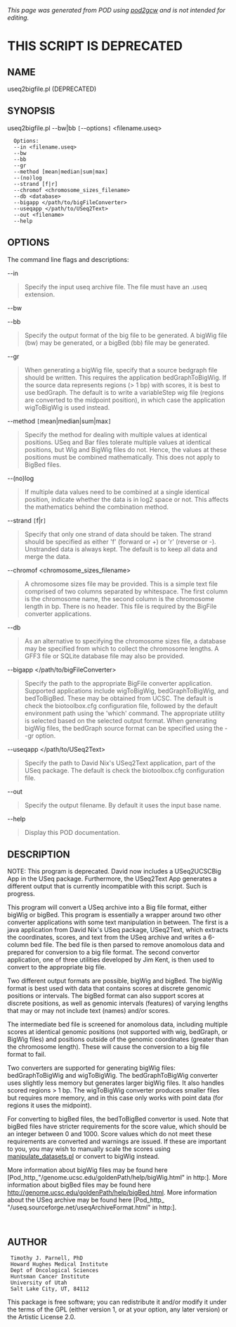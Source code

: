 _This page was generated from POD using [pod2gcw](http://code.google.com/p/pod2gcw) and is not intended for editing._

# THIS SCRIPT IS DEPRECATED #

## NAME ##
useq2bigfile.pl (DEPRECATED)

## SYNOPSIS ##
useq2bigfile.pl --bw|bb `[`--options`]` <filename.useq>

```
  Options:
  --in <filename.useq>
  --bw
  --bb
  --gr
  --method [mean|median|sum|max]
  --(no)log
  --strand [f|r]
  --chromof <chromosome_sizes_filename>
  --db <database>
  --bigapp </path/to/bigFileConverter>
  --useqapp </path/to/USeq2Text>
  --out <filename>
  --help
```
## OPTIONS ##
The command line flags and descriptions:

--in <filename>


> Specify the input useq archive file. The file must have an .useq extension.

> 
--bw


--bb


> Specify the output format of the big file to be generated. A bigWig file (bw)  may be generated, or a bigBed (bb) file may be generated.

> 
--gr


> When generating a bigWig file, specify that a source bedgraph file should be  written. This requires the application bedGraphToBigWig. If the source data  represents regions (> 1 bp) with scores, it is best to use bedGraph. The  default is to write a variableStep wig file (regions are converted to the  midpoint position), in which case the application wigToBigWig is used instead.

> 
--method `[`mean|median|sum|max`]`


> Specify the method for dealing with multiple values at identical positions.  USeq and Bar files tolerate multiple values at identical positions, but Wig  and BigWig files do not. Hence, the values at these positions must be combined  mathematically. This does not apply to BigBed files.

> 
--(no)log


> If multiple data values need to be combined at a single identical  position, indicate whether the data is in log2 space or not. This  affects the mathematics behind the combination method.

> 
--strand `[`f|r`]`


> Specify that only one strand of data should be taken. The strand should be  specified as either 'f' (forward or +) or 'r' (reverse or -). Unstranded  data is always kept. The default is to keep all data and merge the data.

> 
--chromof <chromosome\_sizes\_filename>


> A chromosome sizes file may be provided. This is a simple text file  comprised of two columns separated by whitespace. The first column is the  chromosome name, the second column is the chromosome length in bp. There is  no header. This file is required by the BigFile converter applications.

> 
--db <database>


> As an alternative to specifying the chromosome sizes file, a database may  be specified from which to collect the chromosome lengths. A GFF3 file or  SQLite database file may also be provided.

> 
--bigapp </path/to/bigFileConverter>


> Specify the path to the appropriate BigFile converter application. Supported  applications include wigToBigWig, bedGraphToBigWig, and bedToBigBed. These  may be obtained from UCSC. The default is check the biotoolbox.cfg  configuration file, followed by the default environment path using the  'which' command. The appropriate utility is selected based on the selected  output format. When generating bigWig files, the bedGraph source format can  be specified using the --gr option.

> 
--useqapp </path/to/USeq2Text>


> Specify the path to David Nix's USeq2Text application, part of the USeq  package. The default is check the biotoolbox.cfg configuration file.

> 
--out <filename>


> Specify the output filename. By default it uses the input base name.

> 
--help


> Display this POD documentation.

> 
## DESCRIPTION ##
NOTE: This program is deprecated. David now includes a USeq2UCSCBig App in  the USeq package. Furthermore, the USeq2Text App generates a different  output that is currently incompatible with this script. Such is progress.

This program will convert a USeq archive into a Big file format, either bigWig or bigBed. This program is essentially a wrapper around two other converter applications with some text manipulation in between. The first is a java application from David Nix's USeq package, USeq2Text, which extracts the coordinates, scores, and text from the USeq archive and writes a 6-column bed file. The bed file is then parsed to remove anomolous data and prepared for conversion to a big file format. The second convertor application, one of three utilities developed by Jim Kent, is then used to convert to the appropriate big file.

Two different output formats are possible, bigWig and bigBed. The bigWig  format is best used with data that contains scores at discrete genomic  positions or intervals. The bigBed format can also support scores at  discrete positions, as well as genomic intervals (features) of varying  lengths that may or may not include text (names) and/or scores.

The intermediate bed file is screened for anomolous data, including multiple  scores at identical genomic positions (not supported with wig, bedGraph, or  BigWig files) and positions outside of the genomic coordinates (greater than  the chromosome length). These will cause the conversion to a big file format  to fail.

Two converters are supported for generating bigWig files: bedGraphToBigWig  and wigToBigWig. The bedGraphToBigWig converter uses slightly less memory  but generates larger bigWig files. It also handles scored regions > 1 bp.  The wigToBigWig converter produces smaller files but requires more memory,  and in this case only works with point data (for regions it uses the  midpoint).

For converting to bigBed files, the bedToBigBed convertor is used. Note that bigBed files have stricter requirements for the score value, which should be an integer between 0 and 1000. Score values which do not meet these requirements are converted and warnings are issued. If these are important to you, you may wish to manually scale the scores using [manipulate\_datasets.pl](Pod_manipulate_datasets_pl.md) or convert to bigWig instead.

More information about bigWig files may be found here [Pod\_http_"/genome.ucsc.edu/goldenPath/help/bigWig.html" in http:]. More information about  bigBed files may be found here  <http://genome.ucsc.edu/goldenPath/help/bigBed.html>. More information about  the USeq archive may be found here [Pod\_http_ "/useq.sourceforge.net/useqArchiveFormat.html" in http:].

```
```
```
```
## AUTHOR ##
```
 Timothy J. Parnell, PhD
 Howard Hughes Medical Institute
 Dept of Oncological Sciences
 Huntsman Cancer Institute
 University of Utah
 Salt Lake City, UT, 84112
```
This package is free software; you can redistribute it and/or modify it under the terms of the GPL (either version 1, or at your option, any later version) or the Artistic License 2.0.
